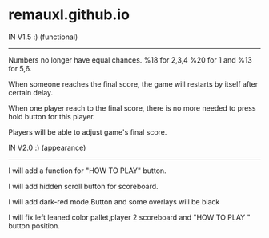 # remauxl.github.io

IN V1.5 :) (functional)
****************************************************************************
Numbers no longer have equal chances. %18 for 2,3,4  %20 for 1 and %13 for 5,6.

When someone reaches the final score, the game will restarts by itself after certain delay.

When one player reach to the final score, there is no more needed to press hold button for this player.

Players will be able to adjust game's final score.


IN V2.0 :)   (appearance)	
****************************************************************************
I will add a function for "HOW TO PLAY" button. 

I will add hidden scroll button for scoreboard.

I will add dark-red mode.Button and some overlays will be black

I will fix left leaned color pallet,player 2 scoreboard and "HOW TO PLAY " button position.
